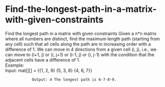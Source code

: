 # Find-the-longest-path-in-a-matrix-with-given-constraints
Find the longest path in a matrix with given constraints 
Given a n*n matrix where all numbers are distinct, find the maximum length path (starting from any cell) such that all cells along the path are in increasing order with a difference of 1.  We can move in 4 directions from a given cell (i, j), i.e., we can move to (i+1, j) or (i, j+1) or (i-1, j) or (i, j-1) with the condition that the adjacent cells have a difference of 1.  
Example:     
        Input:  mat[][] = {{1, 2, 9}
                           {5, 3, 8}
                           {4, 6, 7}} 
                           
                Output: 4 The longest path is 6-7-8-9. 
